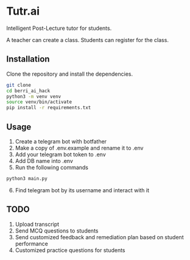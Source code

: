 # Tutr.ai

Intelligent Post-Lecture tutor for students.

A teacher can create a class. Students can register for the class.


## Installation

Clone the repository and install the dependencies.

```bash
git clone
cd berri_ai_hack
python3 -m venv venv
source venv/bin/activate
pip install -r requirements.txt
```

## Usage

1) Create a telegram bot with botfather
2) Make a copy of .env.example and rename it to .env
3) Add your telegram bot token to .env
4) Add DB name into .env
5) Run the following commands

```bash
python3 main.py
```

6) Find telegram bot by its username and interact with it

## TODO

1) Upload transcript
2) Send MCQ questions to students
3) Send customized feedback and remediation plan based on student performance
4) Customized practice questions for students